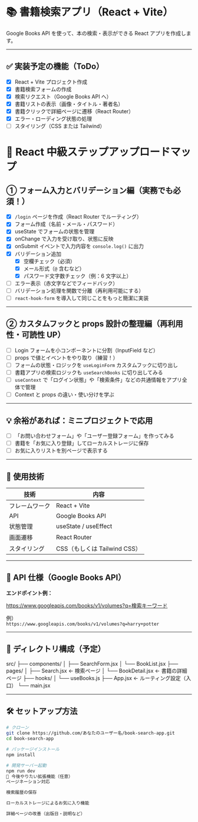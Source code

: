# 📚 書籍検索アプリ（React + Vite）

Google Books API を使って、本の検索・表示ができる React アプリを作成します。

---

## ✅ 実装予定の機能（ToDo）

- [x] React + Vite プロジェクト作成
- [x] 書籍検索フォームの作成
- [x] 検索リクエスト（Google Books API へ）
- [x] 書籍リストの表示（画像・タイトル・著者名）
- [x] 書籍クリックで詳細ページに遷移（React Router）
- [x] エラー・ローディング状態の処理
- [ ] スタイリング（CSS または Tailwind）

# 📌 React 中級ステップアップロードマップ

## ① フォーム入力とバリデーション編（実務でも必須！）

- [x] `/login` ページを作成（React Router でルーティング）
- [x] フォーム作成（名前・メール・パスワード）
- [x] useState でフォームの状態を管理
- [x] onChange で入力を受け取り、状態に反映
- [x] onSubmit イベントで入力内容を `console.log()` に出力
- [x] バリデーション追加
  - [x] 空欄チェック（必須）
  - [x] メール形式（`@` 含むなど）
  - [x] パスワード文字数チェック（例：6 文字以上）
- [ ] エラー表示（赤文字などでフィードバック）
- [ ] バリデーション処理を関数で分離（再利用可能にする）
- [ ] `react-hook-form` を導入して同じことをもっと簡潔に実装

---

## ② カスタムフックと props 設計の整理編（再利用性・可読性 UP）

- [ ] Login フォームを小コンポーネントに分割（InputField など）
- [ ] props で値とイベントをやり取り（練習！）
- [ ] フォームの状態・ロジックを `useLoginForm` カスタムフックに切り出し
- [ ] 書籍アプリの検索ロジックも `useSearchBooks` に切り出してみる
- [ ] `useContext` で「ログイン状態」や「検索条件」などの共通情報をアプリ全体で管理
- [ ] Context と props の違い・使い分けを学ぶ

---

## 💡 余裕があれば：ミニプロジェクトで応用

- [ ] 「お問い合わせフォーム」や「ユーザー登録フォーム」を作ってみる
- [ ] 書籍を「お気に入り登録」してローカルストレージに保存
- [ ] お気に入りリストを別ページで表示する

---

## 🔧 使用技術

| 技術           | 内容                         |
| -------------- | ---------------------------- |
| フレームワーク | React + Vite                 |
| API            | Google Books API             |
| 状態管理       | useState / useEffect         |
| 画面遷移       | React Router                 |
| スタイリング   | CSS（もしくは Tailwind CSS） |

---

## 🔗 API 仕様（Google Books API）

**エンドポイント例：**

https://www.googleapis.com/books/v1/volumes?q=検索キーワード

例）  
`https://www.googleapis.com/books/v1/volumes?q=harry+potter`

---

## 📁 ディレクトリ構成（予定）

src/
├── components/
│ ├── SearchForm.jsx
│ └── BookList.jsx
├── pages/
│ ├── Search.jsx ← 検索ページ
│ └── BookDetail.jsx ← 書籍の詳細ページ
├── hooks/
│ └── useBooks.js
├── App.jsx ← ルーティング設定（入口）
└── main.jsx

---

## 🛠 セットアップ方法

```bash
# クローン
git clone https://github.com/あなたのユーザー名/book-search-app.git
cd book-search-app

# パッケージインストール
npm install

# 開発サーバー起動
npm run dev
🎯 今後やりたい拡張機能（任意）
ページネーション対応

検索履歴の保存

ローカルストレージによるお気に入り機能

詳細ページの改善（出版日・説明など）
```
